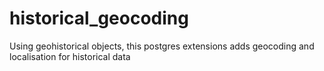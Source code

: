 # historical_geocoding
Using geohistorical objects, this postgres extensions adds geocoding and localisation for historical data
